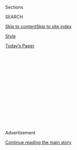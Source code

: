 <div id="app">

<div>

<div>

<div>

<div class="NYTAppHideMasthead css-1q2w90k e1suatyy0">

<div class="section css-ui9rw0 e1suatyy2">

<div class="css-eph4ug er09x8g0">

<div class="css-6n7j50">

</div>

<span class="css-1dv1kvn">Sections</span>

<div class="css-10488qs">

<span class="css-1dv1kvn">SEARCH</span>

</div>

[Skip to content](#site-content)[Skip to site
index](#site-index)

</div>

<div id="masthead-section-label" class="css-1wr3we4 eaxe0e00">

[Style](https://www.nytimes3xbfgragh.onion/section/style)

</div>

<div class="css-10698na e1huz5gh0">

</div>

</div>

<div id="masthead-bar-one" class="section hasLinks css-15hmgas e1csuq9d3">

<div class="css-uqyvli e1csuq9d0">

</div>

<div class="css-1uqjmks e1csuq9d1">

</div>

<div class="css-9e9ivx">

[](https://myaccount.nytimes3xbfgragh.onion/auth/login?response_type=cookie&client_id=vi)

</div>

<div class="css-1bvtpon e1csuq9d2">

[Today’s
Paper](https://www.nytimes3xbfgragh.onion/section/todayspaper)

</div>

</div>

</div>

</div>

<div data-aria-hidden="false">

<div id="site-content" data-role="main">

<div>

<div class="css-1aor85t" style="opacity:0.000000001;z-index:-1;visibility:hidden">

<div class="css-1hqnpie">

<div class="css-epjblv">

<span class="css-17xtcya">[Style](/section/style)</span><span class="css-x15j1o">|</span><span class="css-fwqvlz">What
Happens Now to All That Washington N.F.L.
Merchandise?</span>

</div>

<div class="css-k008qs">

<div class="css-1iwv8en">

<span class="css-18z7m18"></span>

<div>

</div>

</div>

<span class="css-1n6z4y">https://nyti.ms/2B3R2OL</span>

<div class="css-1705lsu">

<div class="css-4xjgmj">

<div class="css-4skfbu" data-role="toolbar" data-aria-label="Social Media Share buttons, Save button, and Comments Panel with current comment count" data-testid="share-tools">

  - 
  - 
  - 
  - 
    
    <div class="css-6n7j50">
    
    </div>

  - 
  - 

</div>

</div>

</div>

</div>

</div>

</div>

<div class="css-13pd83m">

</div>

<div id="top-wrapper" class="css-1sy8kpn">

<div id="top-slug" class="css-l9onyx">

Advertisement

</div>

[Continue reading the main
story](#after-top)

<div class="ad top-wrapper" style="text-align:center;height:100%;display:block;min-height:250px">

<div id="top" class="place-ad" data-position="top" data-size-key="top">

</div>

</div>

<div id="after-top">

</div>

</div>

<div>

<div id="sponsor-wrapper" class="css-1hyfx7x">

<div id="sponsor-slug" class="css-19vbshk">

Supported by

</div>

[Continue reading the main
story](#after-sponsor)

<div id="sponsor" class="ad sponsor-wrapper" style="text-align:center;height:100%;display:block">

</div>

<div id="after-sponsor">

</div>

</div>

<div class="css-186x18t">

</div>

<div class="css-1vkm6nb ehdk2mb0">

# What Happens Now to All That Washington N.F.L. Merchandise?

</div>

The Redskins’ decision to rebrand transforms decades of memorabilia into
artifacts of a racist name.

<div class="css-79elbk" data-testid="photoviewer-wrapper">

<div class="css-z3e15g" data-testid="photoviewer-wrapper-hidden">

</div>

<div class="css-1a48zt4 ehw59r15" data-testid="photoviewer-children">

![<span class="css-16f3y1r e13ogyst0" data-aria-hidden="true">Dave Butz
of the Washington Redskins, left, during the Super Bowl game in 1988.
Under pressure from sponsors, the team announced this week that it would
change its
name.</span><span class="css-cnj6d5 e1z0qqy90" itemprop="copyrightHolder"><span class="css-1ly73wi e1tej78p0">Credit...</span><span><span>Focus
on Sport, via Getty
Images</span></span></span>](https://static01.graylady3jvrrxbe.onion/images/2020/07/19/fashion/16washingtonmerch-1/16washingtonmerch-1-articleLarge.jpg?quality=75&auto=webp&disable=upscale)

</div>

</div>

<div class="css-18e8msd">

<div class="css-vp77d3 epjyd6m0">

<div class="css-hus3qt ey68jwv0" data-aria-hidden="true">

[![Jonah Engel
Bromwich](https://static01.graylady3jvrrxbe.onion/images/2018/02/16/multimedia/author-jonah-engel-bromwich/author-jonah-engel-bromwich-thumbLarge.jpg
"Jonah Engel Bromwich")](https://www.nytimes3xbfgragh.onion/by/jonah-engel-bromwich)

</div>

<div class="css-1baulvz">

By [<span class="css-1baulvz last-byline" itemprop="name">Jonah Engel
Bromwich</span>](https://www.nytimes3xbfgragh.onion/by/jonah-engel-bromwich)

</div>

</div>

  - 
    
    <div class="css-ld3wwf e16638kd2">
    
    July 16,
    2020
    
    </div>

  - 
    
    <div class="css-4xjgmj">
    
    <div class="css-d8bdto" data-role="toolbar" data-aria-label="Social Media Share buttons, Save button, and Comments Panel with current comment count" data-testid="share-tools">
    
      - 
      - 
      - 
      - 
        
        <div class="css-6n7j50">
        
        </div>
    
      - 
      - 
    
    </div>
    
    </div>

</div>

</div>

<div class="section meteredContent css-1r7ky0e" name="articleBody" itemprop="articleBody">

<div class="css-1fanzo5 StoryBodyCompanionColumn">

<div class="css-53u6y8">

Matt Pearson was born in
[Washington](https://www.nytimes3xbfgragh.onion/2020/07/16/sports/football/washington-sexual-assault-harassment-dan-snyder.html),
D.C., in 1983, which means he is old enough to remember watching his
hometown football team win their second Super Bowl in 1988. He remembers
the smell of chips and beer, his parents screaming like crazy at the
television, the team’s record-breaking comeback and victory.

After that, said Mr. Pearson, who is now an industrial designer, “my
level of football fanhood was complete and devotional.”

By the time he could turn the television on himself, “there was nothing
that would take me away from Sundays with the Washington football team,”
he said. “At that time I called them the
[Redskins](https://www.nytimes3xbfgragh.onion/2020/07/16/sports/football/washington-sexual-assault-harassment-dan-snyder.html).
I was obsessed.”

When first confronted with the idea that the team’s name was racist,
around the time he was in middle school, Mr. Pearson, who is Black,
said: “My brain couldn’t handle it.” But as he grew up, and his politics
began to develop, he turned against the name and the league, both of
which he found increasingly unacceptable. He no longer watches
professional football.

</div>

</div>

<div class="css-1fanzo5 StoryBodyCompanionColumn">

<div class="css-53u6y8">

Still, his house, like the homes of many people who grew up in D.C. at
the time — including that of my own family; we are friendly with the
Pearsons — was once littered with jerseys and memorabilia, including
limited-edition Super Bowl victory Coke cans that featured the team’s
logo. In my own childhood home, there is still a collector’s edition
Redskins-branded Monopoly game, made in 2005.

[The team chose to change its name this
week](https://www.nytimes3xbfgragh.onion/2020/07/13/sports/football/washington-redskins-new-name.html),
a decision that had been urged for decades by [Native American activists
and
groups](https://www.washingtonpost.com/sports/2020/07/07/redskins-conduct-name-review-native-american-groups-say-they-havent-heard-team/)
but forced by major sponsors including Nike and FedEx. The change will
transform jerseys and memorabilia from the merchandise of an active team
to artifacts of its racist former name. (On Thursday, multiple
allegations of sexual harassment and other forms of abuse within the
Redskins organization were [reported by The Washington
Post](https://www.washingtonpost.com/sports/2020/07/16/redskins-sexual-harassment-larry-michael-alex-santos/?arc404=true).)

Since the death of George Floyd in police custody in late May set off
protests against racism throughout the country, brands including [Aunt
Jemima](https://www.nytimes3xbfgragh.onion/2020/06/17/business/media/aunt-jemima-racial-stereotype.html)
and [Uncle
Ben’s](https://www.nytimes3xbfgragh.onion/2020/06/17/business/aunt-jemima-mrs-butterworth-uncle-ben.html)
have reconsidered the racist imagery they use to sell products. But
while those images are affixed to disposable food items, the Redskins
name and logo appear on innumerable pieces of merchandise that fans had
no plans to get rid of. Some of them are old items that hadn’t been
given much thought. Others are souvenirs and keepsakes with significant
meaning to their owners.

The millions of people from D.C., Maryland and Virginia who supported or
support the local team, whether enthusiastically or reluctantly, are
going to have to decide: What will happen to all their Redskins gear?

</div>

</div>

<div class="css-79elbk" data-testid="photoviewer-wrapper">

<div class="css-z3e15g" data-testid="photoviewer-wrapper-hidden">

</div>

<div class="css-1a48zt4 ehw59r15" data-testid="photoviewer-children">

![<span class="css-16f3y1r e13ogyst0" data-aria-hidden="true">Darrell
Green, right, in an N.F.L. game against the Los Angeles Raiders in
Washington in
1983.</span><span class="css-cnj6d5 e1z0qqy90" itemprop="copyrightHolder"><span class="css-1ly73wi e1tej78p0">Credit...</span><span>Pete
Wright/Associated
Press</span></span>](https://static01.graylady3jvrrxbe.onion/images/2020/07/19/fashion/16washingtonmerch-3/16washingtonmerch-3-articleLarge.jpg?quality=75&auto=webp&disable=upscale)

</div>

</div>

<div class="css-1fanzo5 StoryBodyCompanionColumn">

<div class="css-53u6y8">

## ‘That Was Our Team’

Among those encouraging people to re-evaluate their relationships with
their branded belongings are former Redskins players. Darrell Green, a
Washington legend and pro football Hall-of-Famer who holds the league’s
record for most consecutive seasons with an interception, [told
ESPN](https://twitter.com/DanGrazianoESPN/status/1282741424820310018)
this week that he would consider throwing away his old jerseys and
memorabilia.

</div>

</div>

<div class="css-1fanzo5 StoryBodyCompanionColumn">

<div class="css-53u6y8">

He elaborated in an interview with The New York Times, saying that now
was the time to look to a better future instead of clinging to
nostalgia.

“We shouldn’t have longings for something that is past, that is a jersey
or a moment, that is to the detriment of living people,” he said,
referring to Native American communities. “My millions, my trophies, my
videos, my jerseys, my stuff, it’s not worth it. My vantage point is
that human beings come first.”

Some fans are rushing to rid themselves of their gear. Patrick Casady,
25, lives in Maryville, Mo., but chose to root for the Washington N.F.L.
team when he was young because he liked their colors and connected with
the players of that era.

I contacted him through eBay, where he was selling a jersey of the
quarterback Robert Griffin III, who was for a time[the bright shining
hope of the D.C. Metropolitan
area](https://www.washingtonpost.com/sports/2020/06/25/rg-iii-his-time-with-redskins-being-an-african-american-quarterback-social-change/).

“I always knew growing up that the name was racist. No one ever did
anything about it for the longest time, it was just kind of there,” Mr.
Casady said.

</div>

</div>

<div class="css-1fanzo5 StoryBodyCompanionColumn">

<div class="css-53u6y8">

Eventually, he stopped wearing his many jerseys outside of the house.
“You kind of feel a little awkward in it honestly,” he said. “You know
that, I personally would never say it to a person of Indian descent or
anything. So that shows you that it’s not good, it’s racist.”

But many fans of the team say that they will continue to proudly sport
the team’s logo and name. In [a thread on the team’s official message
board](https://es.redskins.com/topic/439661-will-you-still-wear-your-redskins-gear-if-the-name-changes/page/6/)
asking whether participants would continue to wear their old gear, more
than 40 respondents said they would, about twice as many as those who
said they would not.

“Yes absolutely will wear my Redskin gear\! Never considered it racist\!
And still don’t\!” [said
one](https://es.redskins.com/topic/439661-will-you-still-wear-your-redskins-gear-if-the-name-changes/page/2/?tab=comments#comment-11804256),
who identified himself as an electrician who has been rooting for the
team since 1968.

Jeff Rinehart Jr., 40, from Virginia Beach, said that he inherited a
love of the team from his father, who died in 1998. He is a member of a
charitable foundation associated with the team, the
[HogFarmers,](https://www.hogshaven.com/2020/2/9/21129032/the-hogfarmers-supporting-both-the-redskins-and-kids-with-pediatric-cancer-and-their-families)
which supports children with cancer and their families.

Mr. Rhinehart started attending games in 2001, and said that going made
him feel closer to his father. He does not plan to stop wearing his team
gear, he
said.

</div>

</div>

<div class="css-79elbk" data-testid="photoviewer-wrapper">

<div class="css-z3e15g" data-testid="photoviewer-wrapper-hidden">

</div>

<div class="css-1a48zt4 ehw59r15" data-testid="photoviewer-children">

<div class="css-1xdhyk6 erfvjey0">

<span class="css-1ly73wi e1tej78p0">Image</span>

<div class="css-zjzyr8">

<div data-testid="lazyimage-container" style="height:515.5555555555555px">

</div>

</div>

</div>

<span class="css-16f3y1r e13ogyst0" data-aria-hidden="true">Jeff
Rinehart Jr. has a room dedicated to the team’s merchandise and
memorabilia.</span>

</div>

</div>

<div class="css-1fanzo5 StoryBodyCompanionColumn">

<div class="css-53u6y8">

Jesenia Clepper, 41, will not only continue to sport the logo and the
team name but is also making and selling her own shirts prominently
displaying them. When we spoke, she said she was wearing a T-shirt with
the team’s logo over an American flag, as well as a branded wristwatch.

She said that she grew up extremely poor in Houston, and that she and
her nine siblings, including her brother Roosevelt, did what they could
to entertain themselves without spending money.

“We played football and we were the Redskins and the Cowboys,” she said.
“That was back in ’83. We just adopted the Redskins into our lives and
that was our team.” (The team won its first Super Bowl in 1983).

Then in 1989, Roosevelt had an aneurysm, which permanently changed his
behavior and cognitive abilities, Ms. Clepper said, choking up as she
told the story. For her, the team is a reminder of a happier time. She
does not see its name as racist. (Ms. Clepper is Hispanic.)

“I can’t even put it in my head that people actually think that we as
fans wear Redskins attire as a form of hate or to disparage Native
Americans,” she said, contrasting the symbol with the Confederate flag,
which she said was a racist symbol.

The decision to change the name has broken her heart, and she is now
“done with the N.F.L.,” she said. “No more football for
me.”

</div>

</div>

<div class="css-79elbk" data-testid="photoviewer-wrapper">

<div class="css-z3e15g" data-testid="photoviewer-wrapper-hidden">

</div>

<div class="css-1a48zt4 ehw59r15" data-testid="photoviewer-children">

<div class="css-1xdhyk6 erfvjey0">

<span class="css-1ly73wi e1tej78p0">Image</span>

<div class="css-zjzyr8">

<div data-testid="lazyimage-container" style="height:252.62222222222223px">

</div>

</div>

</div>

<span class="css-16f3y1r e13ogyst0" data-aria-hidden="true">In the
1980s, Washington’s offensive line was nicknamed The Hogs. Fans have
since incorporated pig imagery into shows of support for the
team. </span>

</div>

</div>

<div class="css-1fanzo5 StoryBodyCompanionColumn">

<div class="css-53u6y8">

## Shame and Preservation

Innumerable pieces of branded merchandise are churned out on behalf of
professional football teams each year. A person familiar with the
N.F.L.’s licensing operation who requested anonymity because he was
not authorized to speak for the league, estimated that in the past 20
years, about $700 million worth of Washington N.F.L. gear had been sold
nationally.

Some of the merchandise associated with the team now belongs to the Jim
Crow Museum of Racist Memorabilia, in Big Rapids, Mich. The museum’s
curator, David Pilgrim, said that he has collected memorabilia devoted
to various sports teams [with names that invoked Native American
people](https://www.nytimes3xbfgragh.onion/2020/07/14/arts/design/washington-football-logo-native-american.html)over
the years, including about a dozen items devoted to the Washington team.

Mr. Pilgrim said that the name change would provide fans with an
opportunity to question what was in their closets.

“A fan’s attachment to a jersey can’t be the compelling factor here,”
Mr. Pilgrim said. “I’m not going to tell people what to do with them but
if they visited our museum, one of the questions I would ask is, ‘Why do
you keep them?’”

Museums don’t have the capacity — or necessarily the desire — to store
[unending
amounts](https://www.nytimes3xbfgragh.onion/2020/07/14/arts/design/washington-football-logo-native-american.html)of
Washington-branded merchandise. Hunter Old Elk, a curator at the Indians
Plains Museum in Cody, Wyo., and an Indigenous woman of the Crow and
Yakama Nations, said that what should be done with old gear was a
complicated question.

</div>

</div>

<div class="css-1fanzo5 StoryBodyCompanionColumn">

<div class="css-53u6y8">

“I think there are a couple of examples that could be used in
interpretation,” she said. But the vast majority, “since they’re still
mass produced, there’s not a lot of value historically in them.”

She said that it would be left to fans to decide whether to save or
dispose of their belongings, which she called “images of a continued
systemic racism.” She didn’t have high hopes that they would throw them
out. She expected them to become similar to symbols of the Confederacy,
proud taboos for those who continue to hold on to them.

Lyra Monteiro, a professor at Rutgers University who studies how
cultural artifacts can help us understand American history, also saw
that as a possible outcome. She said that when people were compelled to
recognize that something is offensive to others, particularly when that
thing has emotional import, “what mostly comes out as a reaction to that
is anger and defensiveness.”

She said that it was a no-brainer that people would have a hard time
letting go of the gear, especially given what it meant to their
childhoods. Emotional bonds help a culture perpetuate itself.

But Ms. Monteiro, an archaeologist by training, said that the tendency
to erase all evidence of objects that had been recognized as racist or
otherwise offensive only contributed to further ignorance.

She cited the history of blackface, which she said could be difficult
for her students to understand as a problem because they so rarely
encountered it before it surfaced in recent political scandals.

</div>

</div>

<div class="css-1fanzo5 StoryBodyCompanionColumn">

<div class="css-53u6y8">

She was hopeful that for some fans, the confrontation forced by the name
change “can be the deepest and most profound learning opportunity.”

“You know the power of that cultural product, because of what it means
to you,” she said. “That can be what drives you to dig into it more
deeply.”

Mr. Pearson said that he thinks many of his old jerseys have been
donated. But he said that he could see some benefit to keeping an item
or two of apparel, even if it seemed like “a relic from another time.”

Its purpose: “To remind myself of my own fervor,” he said. “Just to
remember how much your views can change.”

</div>

</div>

<div>

</div>

</div>

<div>

</div>

<div>

</div>

<div>

</div>

<div>

<div id="bottom-wrapper" class="css-1ede5it">

<div id="bottom-slug" class="css-l9onyx">

Advertisement

</div>

[Continue reading the main
story](#after-bottom)

<div id="bottom" class="ad bottom-wrapper" style="text-align:center;height:100%;display:block;min-height:90px">

</div>

<div id="after-bottom">

</div>

</div>

</div>

</div>

</div>

## Site Index

<div>

</div>

## Site Information Navigation

  - [© <span>2020</span> <span>The New York Times
    Company</span>](https://help.nytimes3xbfgragh.onion/hc/en-us/articles/115014792127-Copyright-notice)

<!-- end list -->

  - [NYTCo](https://www.nytco.com/)
  - [Contact
    Us](https://help.nytimes3xbfgragh.onion/hc/en-us/articles/115015385887-Contact-Us)
  - [Work with us](https://www.nytco.com/careers/)
  - [Advertise](https://nytmediakit.com/)
  - [T Brand Studio](http://www.tbrandstudio.com/)
  - [Your Ad
    Choices](https://www.nytimes3xbfgragh.onion/privacy/cookie-policy#how-do-i-manage-trackers)
  - [Privacy](https://www.nytimes3xbfgragh.onion/privacy)
  - [Terms of
    Service](https://help.nytimes3xbfgragh.onion/hc/en-us/articles/115014893428-Terms-of-service)
  - [Terms of
    Sale](https://help.nytimes3xbfgragh.onion/hc/en-us/articles/115014893968-Terms-of-sale)
  - [Site
    Map](https://spiderbites.nytimes3xbfgragh.onion)
  - [Help](https://help.nytimes3xbfgragh.onion/hc/en-us)
  - [Subscriptions](https://www.nytimes3xbfgragh.onion/subscription?campaignId=37WXW)

</div>

</div>

</div>

</div>
